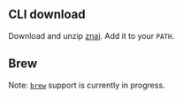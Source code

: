 ## CLI download 

Download and unzip [znai](https://repo.maven.apache.org/maven2/org/testingisdocumenting/znai/znai-dist/${project.version}/znai-dist-${project.version}-znai.zip).
Add it to your `PATH`.

## Brew 

Note: [`brew`](https://brew.sh/) support is currently in progress. 